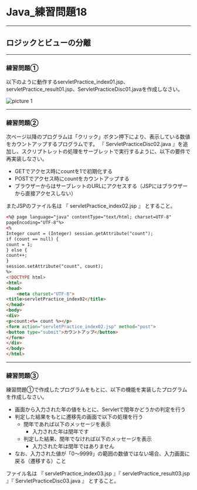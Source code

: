 # Java_練習問題18

---

## ロジックとビューの分離

---

### 練習問題①

以下のように動作するservletPractice_index01.jsp、servletPractice_result01.jsp、ServletPracticeDisc01.javaを作成しなさい。

![picture 1](/images/244dc14f1c0e51b82423e3f6a49da28e96ccf78983ad397c8f24fcc0730996c1.png)  

---

### 練習問題②

次ページ以降のプログラムは「クリック」ボタン押下により、表示している数値をカウントアップするプログラムです。
『 ServletPracticeDisc02.java 』を追加し、スクリプトレットの処理をサーブレットで実行するように、以下の要件で再実装しなさい。

* GETでアクセス時にcountを1で初期化する
* POSTでアクセス時にcountをカウントアップする
* ブラウザーからはサーブレットのURLにアクセスする（JSPにはブラウザー
から直接アクセスしない）

またJSPのファイル名は 『 servletPractice_index02.jsp 』 とすること。

```html
<%@ page language="java" contentType="text/html; charset=UTF-8"
pageEncoding="UTF-8"%>
<%
Integer count = (Integer) session.getAttribute("count");
if (count == null) {
count = 1;
} else {
count++;
}
session.setAttribute("count", count);
%>
<!DOCTYPE html>
<html>
<head>
    <meta charset="UTF-8">
<title>servletPractice_index02</title>
</head>
<body>
<div>
<p>count:<%= count %></p>
<form action="servletPractice_index02.jsp" method="post">
<button type="submit">カウントアップ</button>
</form>
</div>
</body>
</html>
```

---

### 練習問題③

練習問題①で作成したプログラムをもとに、以下の機能を実装したプログラムを作成しなさい。

* 画面から入力された年の値をもとに、Servletで閏年かどうかの判定を行う
* 判定した結果をもとに遷移先の画面で以下の処理を行う
  * 閏年であれば以下のメッセージを表示
    * 入力された年は閏年です
  * 判定した結果、閏年でなければ以下のメッセージを表示
    * 入力された年は閏年ではありません
* なお、入力された値が「0～9999」の範囲の数値ではない場合、入力画面に戻る（遷移する）こと

ファイル名は 『 servletPractice_index03.jsp 』『 servletPractice_result03.jsp 』『 ServletPracticeDisc03.java 』 とすること。
